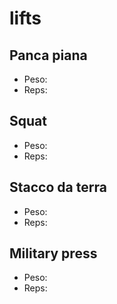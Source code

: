 # lifts

## Panca piana
- Peso: 
- Reps: 

## Squat
- Peso: 
- Reps: 

## Stacco da terra
- Peso: 
- Reps: 

## Military press
- Peso: 
- Reps:
